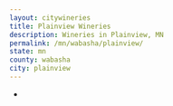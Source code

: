 ```yaml
---
layout: citywineries
title: Plainview Wineries
description: Wineries in Plainview, MN
permalink: /mn/wabasha/plainview/
state: mn
county: wabasha
city: plainview
---
```

-
